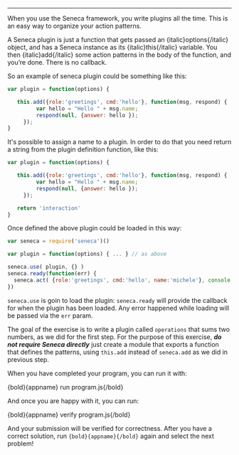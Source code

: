 ---

When you use the Seneca framework, you write plugins all the time. This is an
easy way to organize your action patterns.

A Seneca plugin is just a function that gets passed an {italic}options{/italic}
object, and has a Seneca instance as its {italic}this{/italic} variable.
You then {italic}add{/italic} some action patterns in the body of the function,
and you’re done. There is no callback.

So an example of seneca plugin could be something like this:

```javascript
var plugin = function(options) {

   this.add({role:'greetings', cmd:'hello'}, function(msg, respond) {
         var hello = "Hello " + msg.name;
         respond(null, {answer: hello });
     });  
}
```

It's possible to assign a name to a plugin. In order to do that you need return
a string from the plugin definition function, like this:

```javascript
var plugin = function(options) {

   this.add({role:'greetings', cmd:'hello'}, function(msg, respond) {
         var hello = "Hello " + msg.name;
         respond(null, {answer: hello });
     });  

   return 'interaction'
}
```

Once defined the above plugin could be loaded in this way:

```javascript
var seneca = require('seneca')()

var plugin = function(options) { ... } // as above

seneca.use( plugin, {} )
seneca.ready(function(err) {
  seneca.act( {role:'greetings', cmd:'hello', name:'michele'}, console.log )
})

```

`seneca.use` is goin to load the plugin: `seneca.ready` will provide the callback
for when the plugin has been loaded. Any error happened while loading will be passed 
via the `err` param.
 
The goal of the exercise is to write a plugin called `operations` that sums two
numbers, as we did for the first step. For the purpose of this exercise, ***do not
require Seneca directly*** just create a module that exports a function that defines
the patterns, using `this.add` instead of `seneca.add` as we did in previous step.

When you have completed your program, you can run it with:

  {bold}{appname} run program.js{/bold}

And once you are happy with it, you can run:

  {bold}{appname} verify program.js{/bold}

And your submission will be verified for correctness.
After you have a correct solution, run `{bold}{appname}{/bold}` again and
select the next problem!

